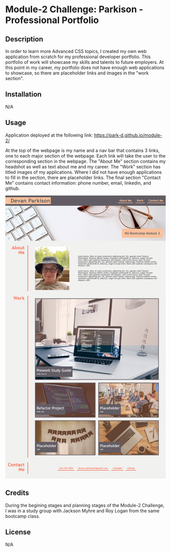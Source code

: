 # Module-2 Challenge: Parkison - Professional Portfolio

## Description

In order to learn more Advanced CSS topics, I created my own web application from scratch for my professional developer portfolio. This portfolio of work will showcase my skills and talents to future employers. At this point in my career, my portfolio does not have enough web applications to showcase, so there are placeholder links and images in the "work section".

## Installation

N/A

## Usage

Application deployed at the following link: https://park-d.github.io/module-2/

At the top of the webpage is my name and a nav bar that contains 3 links, one to each major section of the webpage. Each link will take the user to the corresponding section in the webpage. The "About Me" section contains my headshot as well as text about me and my career. The "Work" section has titled images of my applications. Where I did not have enough applications to fill in the section, there are placeholder links. The final section "Contact Me" contains contact information: phone number, email, linkedin, and github.

![Screenhot of full webpage](assets/images/Full-Portfolio-Screenshot.png)

## Credits

During the begining stages and planning stages of the Module-2 Challenge, I was in a study group with Jackson Myhre and Roy Logan from the same bootcamp class.

## License

N/A